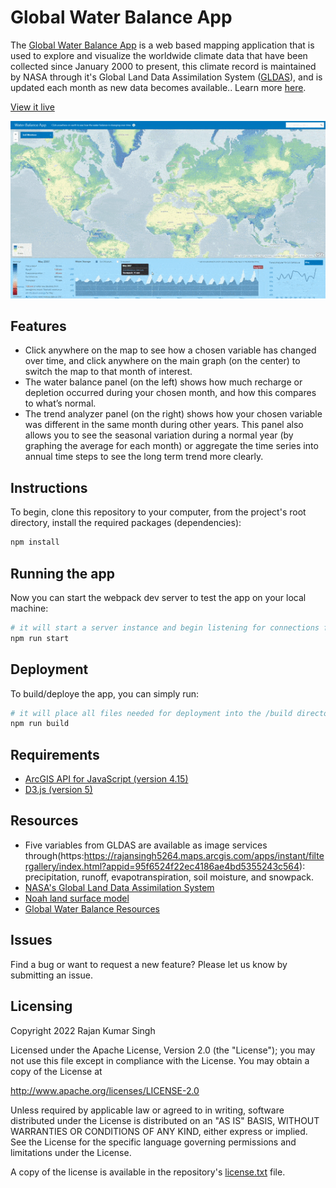 # Global Water Balance App

The [Global Water Balance App](https://experience.arcgis.com/experience/7ea2ca77e22144ff9da18a7af20259e6/page/Global-Water-Balance/) is a web based mapping application that is used to explore and visualize the worldwide climate data that have been collected since January 2000 to present, this climate record is maintained by NASA through it's Global Land Data Assimilation System ([GLDAS](https://ldas.gsfc.nasa.gov/)), and is updated each month as new data becomes available.. Learn more [here](https://rajansingh5264.maps.arcgis.com/home/item.html?id=95f6524f22ec4186ae4bd5355243c564/).

[View it live](https://experience.arcgis.com/experience/7ea2ca77e22144ff9da18a7af20259e6/page/Global-Water-Balance/)

![App](water-balance-app.gif)

## Features
* Click anywhere on the map to see how a chosen variable has changed over time, and click anywhere on the main graph (on the center) to switch the map to that month of interest.
* The water balance panel (on the left) shows how much recharge or depletion occurred during your chosen month, and how this compares to what’s normal.
* The trend analyzer panel (on the right) shows how your chosen variable was different in the same month during other years. This panel also allows you to see the seasonal variation during a normal year (by graphing the average for each month) or aggregate the time series into annual time steps to see the long term trend more clearly.

## Instructions

To begin, clone this repository to your computer, from the project's root directory, install the required packages (dependencies):

```sh
npm install
```

## Running the app 
Now you can start the webpack dev server to test the app on your local machine:

```sh
# it will start a server instance and begin listening for connections from localhost on port 8080
npm run start
```

## Deployment
To build/deploye the app, you can simply run:

```sh
# it will place all files needed for deployment into the /build directory 
npm run build
```

## Requirements

- [ArcGIS API for JavaScript (version 4.15)](https://developers.arcgis.com/javascript/index.html)
- [D3.js (version 5)](https://d3js.org/)

## Resources

* Five variables from GLDAS are available as image services through(https:https://rajansingh5264.maps.arcgis.com/apps/instant/filtergallery/index.html?appid=95f6524f22ec4186ae4bd5355243c564): precipitation, runoff, evapotranspiration, soil moisture, and snowpack.
* [NASA's Global Land Data Assimilation System](https://ldas.gsfc.nasa.gov/)
* [Noah land surface model](https://www.jsg.utexas.edu/noah-mp)
* [Global Water Balance Resources](https://rajansingh5264.maps.arcgis.com/home/item.html?id=95f6524f22ec4186ae4bd5355243c564)

## Issues

Find a bug or want to request a new feature?  Please let us know by submitting an issue.


## Licensing
Copyright 2022 Rajan Kumar Singh

Licensed under the Apache License, Version 2.0 (the "License");
you may not use this file except in compliance with the License.
You may obtain a copy of the License at

   http://www.apache.org/licenses/LICENSE-2.0

Unless required by applicable law or agreed to in writing, software
distributed under the License is distributed on an "AS IS" BASIS,
WITHOUT WARRANTIES OR CONDITIONS OF ANY KIND, either express or implied.
See the License for the specific language governing permissions and
limitations under the License.

A copy of the license is available in the repository's [license.txt](license.txt) file.
